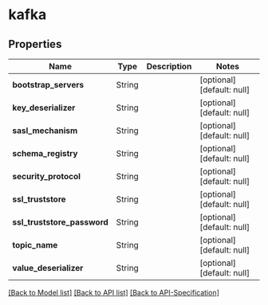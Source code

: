# kafka

## Properties
Name | Type | Description | Notes
------------ | ------------- | ------------- | -------------
**bootstrap\_servers** | String |  | [optional] [default: null]
**key\_deserializer** | String |  | [optional] [default: null]
**sasl\_mechanism** | String |  | [optional] [default: null]
**schema\_registry** | String |  | [optional] [default: null]
**security\_protocol** | String |  | [optional] [default: null]
**ssl\_truststore** | String |  | [optional] [default: null]
**ssl\_truststore\_password** | String |  | [optional] [default: null]
**topic\_name** | String |  | [optional] [default: null]
**value\_deserializer** | String |  | [optional] [default: null]

[[Back to Model list]](../README.md#documentation-for-models) [[Back to API list]](../README.md#documentation-for-api-endpoints) [[Back to API-Specification]](../README.md)

